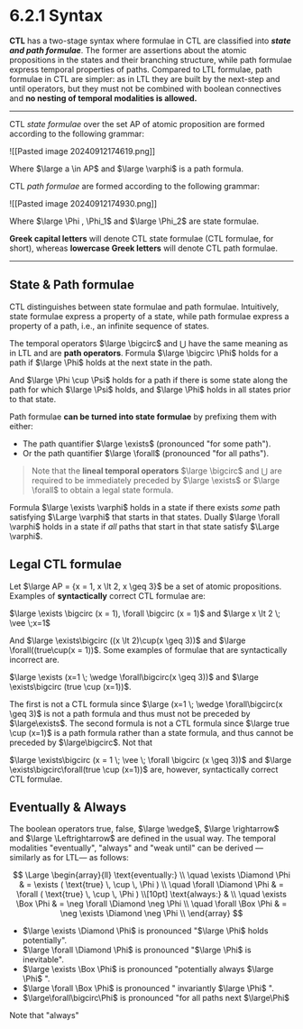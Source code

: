 # 6.2.1 Syntax

**CTL** has a two-stage syntax where formulae in CTL are classified into ***state and path formulae***. The former are assertions about the atomic propositions in the states and their branching structure, while path formulae express temporal properties of paths. Compared to LTL formulae, path formulae in CTL are simpler: as in LTL they are built by the next-step and until operators, but they must not be combined with boolean connectives and **no nesting of temporal modalities is allowed.**


---

CTL *state formulae* over the set AP of atomic proposition are formed according to the following grammar: 

![[Pasted image 20240912174619.png]]

Where $\large a \in AP$ and $\large \varphi$ is a path formula. 

CTL *path formulae* are formed according to the following grammar:

![[Pasted image 20240912174930.png]]

Where $\large \Phi , \Phi_1$ and $\large \Phi_2$  are state formulae.

**Greek capital letters** will denote CTL state formulae (CTL formulae, for short), whereas **lowercase Greek letters** will denote CTL path formulae.

---

## State & Path formulae

CTL distinguishes between state formulae and path formulae. Intuitively, state formulae express a property of a state, while path formulae express a property of a path, i.e., an infinite sequence of states. 

The temporal operators $\large \bigcirc$ and $\bigcup$ have the same meaning as in LTL and are **path operators**. Formula $\large \bigcirc  \Phi$ holds for a path if $\large \Phi$ holds at the next state in the path.

And $\large \Phi \cup \Psi$ holds for a path if there is some state along the path for which  $\large \Psi$ holds, and $\large \Phi$ holds in all states prior to that state. 

Path formulae **can be turned into state formulae** by prefixing them with either:

- The path quantifier $\large \exists$ (pronounced "for some path").
- Or the path quantifier $\large \forall$ (pronounced "for all paths").


> Note that the **lineal temporal operators** $\large \bigcirc$ and $\bigcup$ are required to be immediately preceded by $\large \exists$ or $\large \forall$ to obtain a legal state formula.

Formula $\large \exists \varphi$ holds in a state if there exists *some* path satisfying $\Large \varphi$ that starts in that states. Dually $\large \forall \varphi$ holds in a state if *all* paths that start in that state satisfy $\Large \varphi$.

## Legal CTL formulae

Let $\large AP = {x = 1, x \lt 2, x \geq 3}$ be a set of atomic propositions. Examples of **syntactically** correct CTL formulae are:

$\large \exists \bigcirc (x = 1), \forall \bigcirc (x = 1)$ and $\large x \lt 2 \; \vee \;x=1$   

And $\large \exists\bigcirc ((x \lt 2)\cup(x \geq 3))$ and $\large \forall((true\cup(x = 1))$. Some examples of formulae that are syntactically incorrect are.

$\large \exists (x=1 \; \wedge \forall\bigcirc(x \geq 3))$ and $\large \exists\bigcirc (true \cup (x=1))$.

The first is not a CTL formula since $\large (x=1 \; \wedge \forall\bigcirc(x \geq 3)$ is not a path formula and thus must not be preceded by $\large\exists$. The second formula is not a CTL formula since $\large true \cup (x=1)$ is a path formula rather than a state formula, and thus cannot be preceded by $\large\bigcirc$. Not that

$\large \exists\bigcirc (x = 1 \; \vee \; \forall \bigcirc (x \geq 3))$ and $\large \exists\bigcirc\forall(true \cup (x=1))$ are, however, syntactically correct CTL formulae.

## Eventually & Always


The boolean operators true, false, $\large \wedge$, $\large \rightarrow$ and $\large \Leftrightarrow$ are defined in the usual way. The temporal modalities "eventually", "always" and "weak until" can be derived —similarly as for LTL— as follows:

$$
\Large
\begin{array}{ll}
\text{eventually:} \\
\quad \exists \Diamond \Phi & = \exists ( \text{true} \, \cup \, \Phi ) \\
\quad \forall \Diamond \Phi & = \forall ( \text{true} \, \cup \, \Phi ) \\[10pt]
\text{always:} & \\
\quad \exists \Box \Phi & = \neg \forall \Diamond \neg \Phi \\
\quad \forall \Box \Phi & = \neg \exists \Diamond \neg \Phi \\
\end{array}
$$
- $\large \exists \Diamond \Phi$ is pronounced "$\large \Phi$ holds potentially".
- $\large \forall \Diamond \Phi$ is pronounced "$\large \Phi$ is inevitable".
- $\large \exists \Box \Phi$ is pronounced "potentially always $\large \Phi$ ".
- $\large \forall \Box \Phi$ is pronounced " invariantly $\large \Phi$ ".
- $\large\forall\bigcirc\Phi$ is pronounced "for all paths next $\large\Phi$ 

Note that "always"